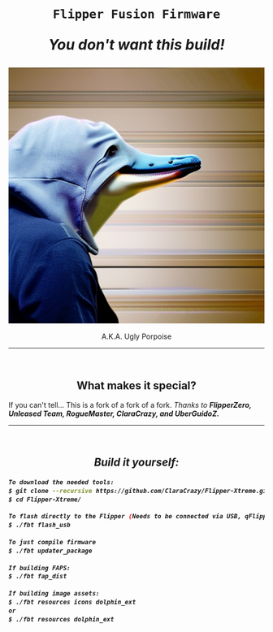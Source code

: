 <h1 align="center"><p><code>Flipper Fusion Firmware</code></p>
  <p><i>You don't want this build!</i></p>
</h1>

<p align="center">
  <img src="https://github.com/IamUSER/Flipper-Fusion/blob/main/hackerdolphin512.png?raw=true">
</p>
<p align="center">A.K.A. Ugly Porpoise</p>

-----
<br>
<h2 align="center">What makes it special?</h2>

<p>If you can't tell... This is a fork of a fork of a fork. 
<i>Thanks to <b>FlipperZero, Unleased Team, RogueMaster, ClaraCrazy, and UberGuidoZ.</p>

----
<br>
<h2 align="center">Build it yourself:</h2>

```bash
To download the needed tools:
$ git clone --recursive https://github.com/ClaraCrazy/Flipper-Xtreme.git
$ cd Flipper-Xtreme/

To flash directly to the Flipper (Needs to be connected via USB, qFlipper closed)
$ ./fbt flash_usb

To just compile firmware
$ ./fbt updater_package

If building FAPS:
$ ./fbt fap_dist

If building image assets:
$ ./fbt resources icons dolphin_ext
or
$ ./fbt resources dolphin_ext
```
